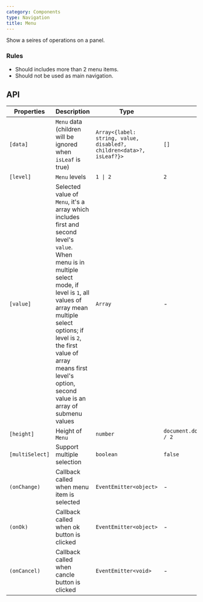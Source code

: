 ```yaml
---
category: Components
type: Navigation
title: Menu
---
```


Show a seires of operations on a panel.

### Rules

- Should includes more than 2 menu items.
- Should not be used as main navigation.

## API

| Properties | Description | Type | Default |
|-----------|------------|------|--------|
| `[data]` | `Menu` data (children will be ignored when `isLeaf` is true) | `Array<{label: string, value, disabled?, children<data>?, isLeaf?}>` | `[]` |
| `[level]` | `Menu` levels  | `1 \| 2`  | `2` |
| `[value]` | Selected value of `Menu`, it's a array which includes first and second level's `value`. When menu is in multiple select mode, if level is `1`, all values of array mean multiple select options; if level is `2`, the first value of array means first level's option, second value is an array of submenu values | `Array` | - |
| `[height]` | Height of `Menu` | `number` | `document.documentElement.clientHeight / 2` |
| `[multiSelect]` | Support multiple selection | `boolean` | `false` |
| `(onChange)` | Callback called when menu item is selected | `EventEmitter<object>` | - |
| `(onOk)` | Callback called when ok button is clicked | `EventEmitter<object>` | - |
| `(onCancel)` | Callback called when cancle button is clicked | `EventEmitter<void>` | - |
